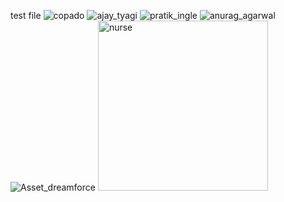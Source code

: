test file
![copado](https://github.com/user-attachments/assets/66a7d9a6-75eb-4402-be0f-455ae3c90733)
![ajay_tyagi](https://github.com/user-attachments/assets/96d9bc56-3982-4abd-b313-7c8090d004df)
![pratik_ingle](https://github.com/user-attachments/assets/6889ee93-db20-43fe-bcb6-fd214de1820f)
![anurag_agarwal](https://github.com/user-attachments/assets/ef0aa210-6d40-40e5-a32a-b0346443ce18)
![Asset_dreamforce](https://github.com/user-attachments/assets/b0d6fe5c-ec72-4c92-860c-b08ff443d22b)
<img width="272" alt="nurse" src="https://github.com/user-attachments/assets/438c12c0-3cb8-4c31-be59-ad4ee5b68be4">
